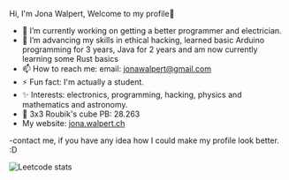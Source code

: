 Hi, I'm Jona Walpert, Welcome to my profile👋

- 🔭 I’m currently working on getting a better programmer and electrician.
- 🌱 I’m advancing my skills in ethical hacking, learned basic Arduino programming for 3 years, Java for 2 years and am now currently learning some Rust basics
- 📫 How to reach me: email: jonawalpert@gmail.com
- ⚡ Fun fact: I'm actually a student.
- ✨ Interests: electronics, programming, hacking, physics and mathematics and astronomy.
- 👑 3x3 Roubik's cube PB: 28.263
- My website: [jona.walpert.ch](https://jona.walpert.ch)

-contact me, if you have any idea how I could make my profile look better. :D

![Leetcode stats](https://leetcode-solved-problems.vercel.app/api?username={jona-walpert}&name={Jona_Walpert})
